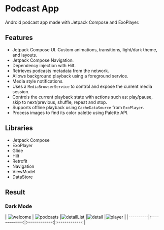 # Podcast App

Android podcast app made with Jetpack Compose and ExoPlayer.

## Features

- Jetpack Compose UI. Custom animations, transitions, light/dark theme, and layouts.
- Jetpack Compose Navigation.
- Dependency injection with Hilt.
- Retrieves podcasts metadata from the network.
- Allows background playback using a foreground service.
- Media style notifications.
- Uses a `MediaBrowserService` to control and expose the current media session.
- Controls the current playback state with actions such as: play/pause, skip to next/previous, shuffle, repeat and stop.
- Supports offline playback using `CacheDataSource` from `ExoPlayer`.
- Process images to find its color palette using Palette API.

## Libraries

- Jetpack Compose
- ExoPlayer
- Glide
- Hilt
- Retrofit
- Navigation
- ViewModel
- DataStore

## Result

### Dark Mode
| ![welcome](demo/s1.png) | ![podcasts](demo/s2.png) |![detailList](demo/s3.png) |![detail](demo/s4.png) |![player](demo/s5.png) |
|----------|:-------------:|:-------------:|:-------------:|

